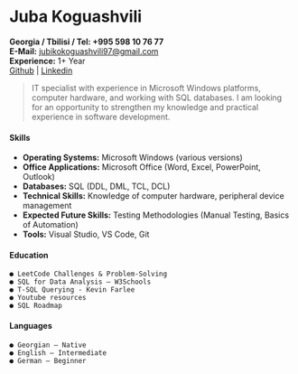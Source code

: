 # Juba Koguashvili

**Georgia / Tbilisi / Tel: +995 598 10 76 77** <br/>
**E-Mail:** </strong> [jubikokoguashvili97@gmail.com](mailto:jubikokoguashvili97@gmail.com)<br/>
**Experience:** 1+ Year </br>
[Github](https://github.com/juba97) | [Linkedin](https://www.linkedin.com/in/juba-koguashvili-0a2108a8/)

> IT specialist with experience in Microsoft Windows platforms, computer hardware, and working with SQL databases.
  I am looking for an opportunity to strengthen my knowledge and practical experience in software development.

#### **Skills**

 - **Operating Systems:**  Microsoft Windows (various versions)
 - **Office Applications:** Microsoft Office (Word, Excel, PowerPoint, Outlook)
 - **Databases:** SQL (DDL, DML, TCL, DCL)
 - **Technical Skills:** Knowledge of computer hardware, peripheral device management
 - **Expected Future Skills:** Testing Methodologies (Manual Testing, Basics of Automation)
 - **Tools:**  Visual Studio, VS Code, Git

#### **Education**

    ● LeetCode Challenges & Problem-Solving
    ● SQL for Data Analysis – W3Schools
    ● T-SQL Querying - Kevin Farlee
    ● Youtube resources
    ● SQL Roadmap


#### **Languages**

    ● Georgian – Native
    ● English – Intermediate
    ● German – Beginner
